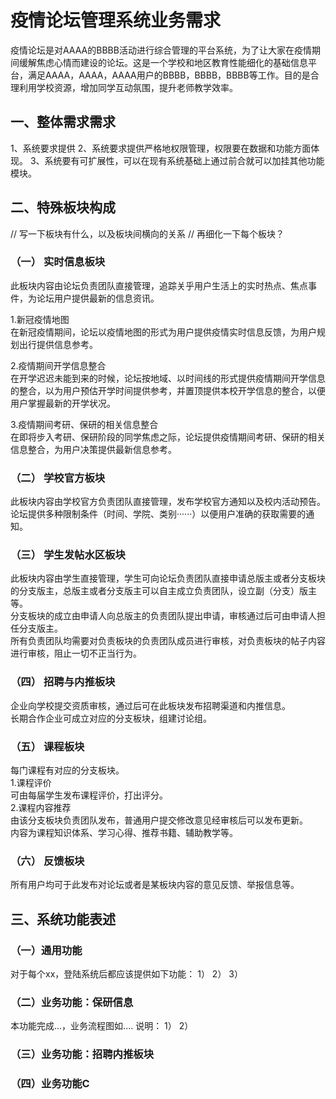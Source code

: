 # 疫情论坛管理系统业务需求

疫情论坛是对AAAA的BBBB活动进行综合管理的平台系统，为了让大家在疫情期间缓解焦虑心情而建设的论坛。这是一个学校和地区教育性能细化的基础信息平台，满足AAAA，AAAA，AAAA用户的BBBB，BBBB，BBBB等工作。目的是合理利用学校资源，增加同学互动氛围，提升老师教学效率。

## 一、整体需求需求
1、系统要求提供
2、系统要求提供严格地权限管理，权限要在数据和功能方面体现。
3、系统要有可扩展性，可以在现有系统基础上通过前合就可以加挂其他功能模块。

## 二、特殊板块构成
// 写一下板块有什么，以及板块间横向的关系
// 再细化一下每个板块？

### （一） 实时信息板块
  此板块内容由论坛负责团队直接管理，追踪关乎用户生活上的实时热点、焦点事件，为论坛用户提供最新的信息资讯。  
  
  1.新冠疫情地图  
  在新冠疫情期间，论坛以疫情地图的形式为用户提供疫情实时信息反馈，为用户规划出行提供信息参考。
  
  2.疫情期间开学信息整合  
  在开学迟迟未能到来的时候，论坛按地域、以时间线的形式提供疫情期间开学信息的整合，以为用户预估开学时间提供参考，并置顶提供本校开学信息的整合，以便用户掌握最新的开学状况。
  
  3.疫情期间考研、保研的相关信息整合  
  在即将步入考研、保研阶段的同学焦虑之际，论坛提供疫情期间考研、保研的相关信息整合，为用户决策提供最新信息参考。


### （二） 学校官方板块  
  此板块内容由学校官方负责团队直接管理，发布学校官方通知以及校内活动预告。  
  论坛提供多种限制条件（时间、学院、类别······）以便用户准确的获取需要的通知。 


### （三） 学生发帖水区板块  
  此板块内容由学生直接管理，学生可向论坛负责团队直接申请总版主或者分支板块的分支版主，总版主或者分支版主可以自主成立负责团队，设立副（分支）版主等。   
  分支板块的成立由申请人向总版主的负责团队提出申请，审核通过后可由申请人担任分支版主。    
  所有负责团队均需要对负责板块的负责团队成员进行审核，对负责板块的帖子内容进行审核，阻止一切不正当行为。   


### （四） 招聘与内推板块 
  企业向学校提交资质审核，通过后可在此板块发布招聘渠道和内推信息。  
  长期合作企业可成立对应的分支板块，组建讨论组。 


### （五） 课程板块  
  每门课程有对应的分支板块。   
  1.课程评价  
  可由每届学生发布课程评价，打出评分。  
  2.课程内容推荐  
  由该分支板块负责团队发布，普通用户提交修改意见经审核后可以发布更新。  
  内容为课程知识体系、学习心得、推荐书籍、辅助教学等。  


### （六） 反馈板块    
  所有用户均可于此发布对论坛或者是某板块内容的意见反馈、举报信息等。 
    
  
  
  



## 三、系统功能表述

### （一）通用功能
对于每个xx，登陆系统后都应该提供如下功能：
1）
2）
3）

### （二）业务功能：保研信息
本功能完成...，业务流程图如....
说明：
1）
2）

### （三）业务功能：招聘内推板块

### （四）业务功能C
